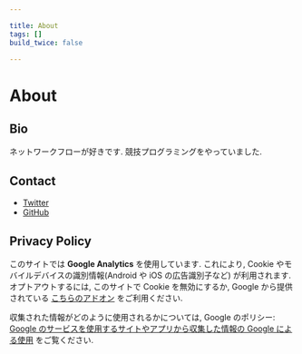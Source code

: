 ```yaml
---

title: About
tags: []
build_twice: false

---
```


# About

## Bio
ネットワークフローが好きです.
競技プログラミングをやっていました.

## Contact
- [Twitter](https://twitter.com/Mi_Sawa)
- [GitHub](https://github.com/MiSawa)


## Privacy Policy

このサイトでは **Google Analytics** を使用しています.
これにより, Cookie やモバイルデバイスの識別情報(Android や iOS の広告識別子など) が利用されます.
オプトアウトするには, このサイトで Cookie を無効にするか, Google から提供されている [こちらのアドオン](https://tools.google.com/dlpage/gaoptout) をご利用ください.

収集された情報がどのように使用されるかについては, Google のポリシー: [Google のサービスを使用するサイトやアプリから収集した情報の Google による使用](https://policies.google.com/technologies/partner-sites?hl=ja) をご覧ください.

